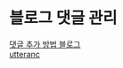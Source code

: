 # 블로그 댓글 관리

[댓글 추가 방법 블로그](https://swtpumpkin.github.io/git/hexo/hexoCommentUtteranc/)  
[utteranc](https://utteranc.es/)
